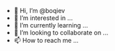 - 👋 Hi, I’m @boqiev
- 👀 I’m interested in ...
- 🌱 I’m currently learning ...
- 💞️ I’m looking to collaborate on ...
- 📫 How to reach me ...

<!---
boqiev/boqiev is a ✨ special ✨ repository because its `README.md` (this file) appears on your GitHub profile.
You can click the Preview link to take a look at your changes.
--->
